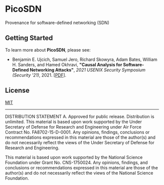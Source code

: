 # PicoSDN

Provenance for software-defined networking (SDN)

## Getting Started

To learn more about **PicoSDN**, please see:
 
  * Benjamin E. Ujcich, Samuel Jero, Richard Skowyra, Adam Bates, William H. Sanders, and Hamed Okhravi, **"Causal Analysis for Software-Defined Networking Attacks"**, _2021 USENIX Security Symposium (Security '21)_, 2021. [[PDF](https://www.usenix.org/system/files/sec21-ujcich.pdf)].

## License

[MIT](LICENSE.md)

---

DISTRIBUTION STATEMENT A. Approved for public release. Distribution is unlimited. This material is based upon work supported by the Under Secretary of Defense for Research and Engineering under Air Force Contract No. FA8702-15-D-0001. Any opinions, findings, conclusions or recommendations expressed in this material are those of the author(s) and do not necessarily reflect the views of the Under Secretary of Defense for Research and Engineering.

This material is based upon work supported by the National Science Foundation under Grant No. CNS-1750024. Any opinions, findings, and conclusions or recommendations expressed in this material are those of the author(s) and do not necessarily reflect the views of the National Science Foundation.
